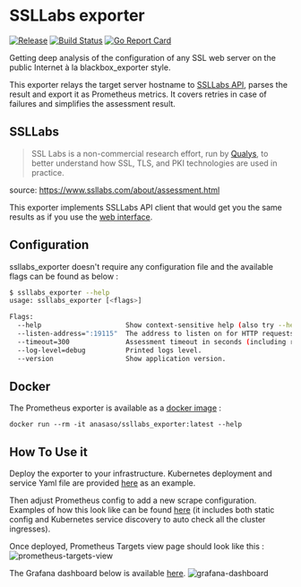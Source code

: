 # SSLLabs exporter
[![Release](https://img.shields.io/github/release/anas-aso/ssllabs_exporter.svg?style=flat)](https://github.com/anas-aso/ssllabs_exporter/releases/latest)
[![Build Status](https://github.com/anas-aso/ssllabs_exporter/workflows/test/badge.svg)](https://github.com/anas-aso/ssllabs_exporter/actions)
[![Go Report Card](https://goreportcard.com/badge/github.com/anas-aso/ssllabs_exporter)](https://goreportcard.com/report/github.com/anas-aso/ssllabs_exporter)

Getting deep analysis of the configuration of any SSL web server on the public Internet à la blackbox_exporter style.

This exporter relays the target server hostname to [SSLLabs API](https://www.ssllabs.com/ssltest), parses the result and export it as Prometheus metrics. It covers retries in case of failures and simplifies the assessment result.

## SSLLabs
> SSL Labs is a non-commercial research effort, run by [Qualys](https://www.qualys.com/), to better understand how SSL, TLS, and PKI technologies are used in practice.

source: https://www.ssllabs.com/about/assessment.html

This exporter implements SSLLabs API client that would get you the same results as if you use the [web interface](https://www.ssllabs.com/ssltest/).

## Configuration
ssllabs_exporter doesn't require any configuration file and the available flags can be found as below :
```bash
$ ssllabs_exporter --help
usage: ssllabs_exporter [<flags>]

Flags:
  --help                     Show context-sensitive help (also try --help-long and --help-man).
  --listen-address=":19115"  The address to listen on for HTTP requests.
  --timeout=300              Assessment timeout in seconds (including retries).
  --log-level=debug          Printed logs level.
  --version                  Show application version.
```

## Docker
The Prometheus exporter is available as a [docker image](https://hub.docker.com/repository/docker/anasaso/ssllabs_exporter) :
```
docker run --rm -it anasaso/ssllabs_exporter:latest --help
```

## How To Use it
Deploy the exporter to your infrastructure. Kubernetes deployment and service Yaml file are provided [here](examples/kubernetes) as an example.

Then adjust Prometheus config to add a new scrape configuration. Examples of how this look like can be found [here](examples/prometheus) (it includes both static config and Kubernetes service discovery to auto check all the cluster ingresses).

Once deployed, Prometheus Targets view page should look like this : 
![prometheus-targets-view](https://i.imgur.com/fJCun72.png "Prometheus Targets View")

The Grafana dashboard below is available [here](examples/grafana_dashboard.json).
![grafana-dashboard](https://i.imgur.com/q71BpOa.png "Grafana Dashboard")
